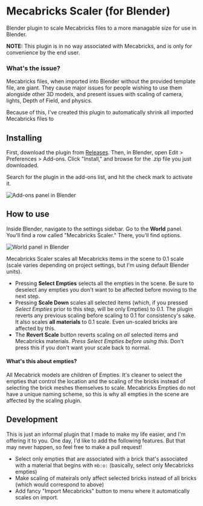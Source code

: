 # Mecabricks Scaler (for Blender)

Blender plugin to scale Mecabricks files to a more managable size for use in Blender.

**NOTE:** This plugin is in no way associated with Mecabricks, and is only for convenience by the end user.

### What's the issue?
Mecabricks files, when imported into Blender without the provided template file, are giant. They cause major issues for people wishing to use them alongside other 3D models, and present issues with scaling of camera, lights, Depth of Field, and physics.

Because of this, I've created this plugin to automatically shrink all imported Mecabricks files to

## Installing

First, download the plugin from [Releases](https://github.com/rioforce/Mecabricks-Scaler-for-Blender-/releases). Then, in Blender, open Edit > Preferences > Add-ons. Click "Install," and browse for the .zip file you just downloaded.

Search for the plugin in the add-ons list, and hit the check mark to activate it.

![Add-ons panel in Blender](https://i.imgur.com/Yvk8Std.png)
## How to use

Inside Blender, navigate to the settings sidebar. Go to the **World** panel. You'll find a row called "Mecabricks Scaler." There, you'll find options.

![World panel in Blender](https://i.imgur.com/QaeWDin.png)

Mecabricks Scaler scales all Mecabricks items in the scene to 0.1 scale (scale varies depending on project settings, but I'm using default Blender units).

- Pressing **Select Empties** selects all the empties in the scene. Be sure to deselect any empties you don't want to be affected before moving to the next step.
- Pressing **Scale Down** scales all selected items (which, if you pressed *Select Empties* prior to this step, will be only Empties) to 0.1. The plugin reverts any previous scaling before scaling to 0.1 for consistency's sake. It also scales **all materials** to 0.1 scale. Even un-scaled bricks are affected by this.
- The **Revert Scale** button reverts scaling on *all* selected items and Mecabricks materials. *Press Select Empties before using this.* Don't press this if you don't want your scale back to normal.


#### What's this about empties?
All Mecabrick models are children of Empties. It's cleaner to select the empties that control the location and the scaling of the bricks instead of selecting the brick meshes themselves to scale. Mecabricks Empties do not have a unique naming scheme, so this is why all empties in the scene are affected by the scaling plugin.

## Development
This is just an informal plugin that I made to make my life easier, and I'm offering it to you.
One day, I'd like to add the following features. But that may never happen, so feel free to make a pull request!

- Select only empties that are associated with a brick that's associated with a material that begins with `mb:o:` (basically, select only Mecabricks empties)
- Make scaling of mateirals only affect selected bricks instead of all bricks (which would correspond to above)
- Add fancy "Import Mecabricks" button to menu where it automatically scales on import.
